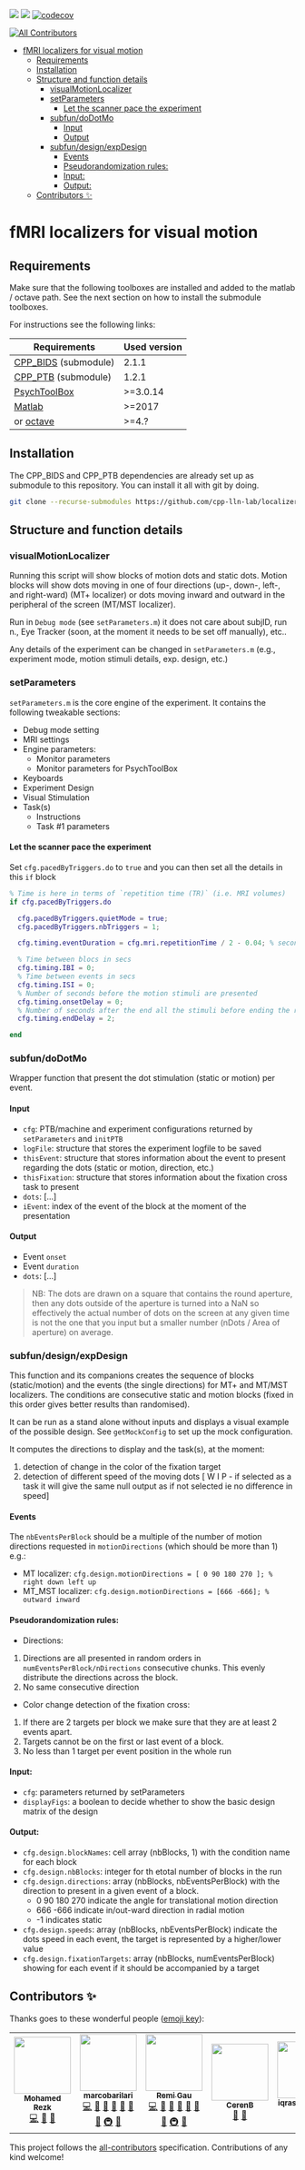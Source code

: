 [![](https://img.shields.io/badge/Octave-CI-blue?logo=Octave&logoColor=white)](https://github.com/cpp-lln-lab/localizer_visual_motion/actions)
![](https://github.com/cpp-lln-lab/localizer_visual_motion/workflows/CI/badge.svg)
[![codecov](https://codecov.io/gh/cpp-lln-lab/localizer_visual_motion/branch/master/graph/badge.svg)](https://codecov.io/gh/cpp-lln-lab/localizer_visual_motion)
<!-- ALL-CONTRIBUTORS-BADGE:START - Do not remove or modify this section -->
[![All Contributors](https://img.shields.io/badge/all_contributors-5-orange.svg?style=flat-square)](#contributors-)
<!-- ALL-CONTRIBUTORS-BADGE:END -->

<!-- TOC -->
- [fMRI localizers for visual motion](#fmri-localizers-for-visual-motion)
  - [Requirements](#requirements)
  - [Installation](#installation)
  - [Structure and function details](#structure-and-function-details)
    - [visualMotionLocalizer](#visualmotionlocalizer)
    - [setParameters](#setparameters)
      - [Let the scanner pace the experiment](#let-the-scanner-pace-the-experiment)
    - [subfun/doDotMo](#subfundodotmo)
      - [Input](#input)
      - [Output](#output)
    - [subfun/design/expDesign](#subfundesignexpdesign)
      - [Events](#events)
      - [Pseudorandomization rules:](#pseudorandomization-rules)
      - [Input:](#input-1)
      - [Output:](#output-1)
  - [Contributors ✨](#contributors-)
<!-- TOC -->

# fMRI localizers for visual motion

## Requirements

Make sure that the following toolboxes are installed and added to the matlab / octave path. See the next section on how to install the submodule toolboxes.

For instructions see the following links:

| Requirements                                                    | Used version |
| --------------------------------------------------------------- | ------------ |
| [CPP_BIDS](https://github.com/cpp-lln-lab/CPP_BIDS) (submodule) | 2.1.1        |
| [CPP_PTB](https://github.com/cpp-lln-lab/CPP_PTB) (submodule)   | 1.2.1        |
| [PsychToolBox](http://psychtoolbox.org/)                        | >=3.0.14     |
| [Matlab](https://www.mathworks.com/products/matlab.html)        | >=2017       |
| or [octave](https://www.gnu.org/software/octave/)               | >=4.?        |

## Installation

The CPP_BIDS and CPP_PTB dependencies are already set up as submodule to this repository.
You can install it all with git by doing.

```bash
git clone --recurse-submodules https://github.com/cpp-lln-lab/localizer_visual_motion.git
```

## Structure and function details

### visualMotionLocalizer

Running this script will show blocks of motion dots and static dots. Motion blocks will show dots moving in one of four directions (up-, down-, left-, and right-ward) (MT+ localizer) or dots moving inward and outward in the peripheral of the screen (MT/MST localizer).

Run in `Debug mode` (see `setParameters.m`) it does not care about subjID, run n., Eye Tracker (soon, at the moment it needs to be set off manually), etc..

Any details of the experiment can be changed in `setParameters.m` (e.g., experiment mode, motion stimuli details, exp. design, etc.)

### setParameters

`setParameters.m` is the core engine of the experiment. It contains the following tweakable sections:

- Debug mode setting
- MRI settings
- Engine parameters:
  - Monitor parameters
  - Monitor parameters for PsychToolBox
- Keyboards
- Experiment Design
- Visual Stimulation
- Task(s)
  - Instructions
  - Task #1 parameters

#### Let the scanner pace the experiment

Set `cfg.pacedByTriggers.do` to `true` and you can then set all the details in this `if` block

```matlab
% Time is here in terms of `repetition time (TR)` (i.e. MRI volumes)
if cfg.pacedByTriggers.do

  cfg.pacedByTriggers.quietMode = true;
  cfg.pacedByTriggers.nbTriggers = 1;

  cfg.timing.eventDuration = cfg.mri.repetitionTime / 2 - 0.04; % second

  % Time between blocs in secs
  cfg.timing.IBI = 0;
  % Time between events in secs
  cfg.timing.ISI = 0;
  % Number of seconds before the motion stimuli are presented
  cfg.timing.onsetDelay = 0;
  % Number of seconds after the end all the stimuli before ending the run
  cfg.timing.endDelay = 2;

end
```

### subfun/doDotMo

Wrapper function that present the dot stimulation (static or motion) per event.

#### Input

- `cfg`: PTB/machine and experiment configurations returned by `setParameters` and `initPTB`
- `logFile`: structure that stores the experiment logfile to be saved
- `thisEvent`: structure that stores information about the event to present regarding the dots (static or motion, direction, etc.)
- `thisFixation`: structure that stores information about the fixation cross task to present
- `dots`: [...]
- `iEvent`: index of the event of the block at the moment of the presentation

#### Output

- Event `onset`
- Event `duration`
- `dots`: [...]

> NB: The dots are drawn on a square that contains the round aperture, then any dots outside of the aperture is turned into a NaN so effectively the actual number of dots on the screen at any given time is not the one that you input but a smaller number (nDots / Area of aperture) on average.

### subfun/design/expDesign

This function and its companions creates the sequence of blocks (static/motion) and the events (the single directions) for MT+ and MT/MST localizers. The conditions are consecutive static and motion blocks (fixed in this order gives better results than randomised).

It can be run as a stand alone without inputs and displays a visual example of the possible design. See `getMockConfig` to set up the mock configuration.

It computes the directions to display and the task(s), at the moment:
1. detection of change in the color of the fixation target
2. detection of different speed of the moving dots [ W I P - if selected as a task it will give the same null output as if not selected ie no difference in speed]

#### Events

The ``nbEventsPerBlock`` should be a multiple of the number of motion directions requested in ``motionDirections`` (which should be more than 1) e.g.:
- MT localizer: `cfg.design.motionDirections = [ 0 90 180 270 ]; % right down left up`
- MT_MST localizer: `cfg.design.motionDirections = [666 -666]; % outward inward`

#### Pseudorandomization rules:

- Directions:
1. Directions are all presented in random orders in `numEventsPerBlock/nDirections` consecutive chunks. This evenly distribute the directions across the block.
2. No same consecutive direction

- Color change detection of the fixation cross:
1. If there are 2 targets per block we make sure that they are at least 2 events apart.
2. Targets cannot be on the first or last event of a block.
3. No less than 1 target per event position in the whole run

#### Input:
- `cfg`: parameters returned by setParameters
- `displayFigs`: a boolean to decide whether to show the basic design matrix of the design

#### Output:
- `cfg.design.blockNames`: cell array (nbBlocks, 1) with the condition name for each block
- `cfg.design.nbBlocks`: integer for th etotal number of blocks in the run
- `cfg.design.directions`: array (nbBlocks, nbEventsPerBlock) with the direction to present in a given event of a block.
  - 0 90 180 270 indicate the angle for translational motion direction
  - 666 -666 indicate in/out-ward direction in radial motion
  - -1 indicates static
- `cfg.design.speeds`: array (nbBlocks, nbEventsPerBlock) indicate the dots speed in each event, the target is represented by a higher/lower value
- `cfg.design.fixationTargets`: array (nbBlocks, numEventsPerBlock) showing for each event if it should be accompanied by a target

## Contributors ✨

Thanks goes to these wonderful people ([emoji key](https://allcontributors.org/docs/en/emoji-key)):

<!-- ALL-CONTRIBUTORS-LIST:START - Do not remove or modify this section -->
<!-- prettier-ignore-start -->
<!-- markdownlint-disable -->
<table>
  <tr>
    <td align="center"><a href="https://github.com/mohmdrezk"><img src="https://avatars2.githubusercontent.com/u/9597815?v=4?s=100" width="100px;" alt=""/><br /><sub><b>Mohamed Rezk</b></sub></a><br /><a href="https://github.com/cpp-lln-lab/localizer_visual_motion/commits?author=mohmdrezk" title="Code">💻</a> <a href="#design-mohmdrezk" title="Design">🎨</a> <a href="#ideas-mohmdrezk" title="Ideas, Planning, & Feedback">🤔</a></td>
    <td align="center"><a href="https://github.com/marcobarilari"><img src="https://avatars3.githubusercontent.com/u/38101692?v=4?s=100" width="100px;" alt=""/><br /><sub><b>marcobarilari</b></sub></a><br /><a href="https://github.com/cpp-lln-lab/localizer_visual_motion/commits?author=marcobarilari" title="Code">💻</a> <a href="#design-marcobarilari" title="Design">🎨</a> <a href="#ideas-marcobarilari" title="Ideas, Planning, & Feedback">🤔</a> <a href="https://github.com/cpp-lln-lab/localizer_visual_motion/issues?q=author%3Amarcobarilari" title="Bug reports">🐛</a> <a href="#userTesting-marcobarilari" title="User Testing">📓</a> <a href="https://github.com/cpp-lln-lab/localizer_visual_motion/pulls?q=is%3Apr+reviewed-by%3Amarcobarilari" title="Reviewed Pull Requests">👀</a> <a href="#question-marcobarilari" title="Answering Questions">💬</a> <a href="#infra-marcobarilari" title="Infrastructure (Hosting, Build-Tools, etc)">🚇</a> <a href="#maintenance-marcobarilari" title="Maintenance">🚧</a></td>
    <td align="center"><a href="https://remi-gau.github.io/"><img src="https://avatars3.githubusercontent.com/u/6961185?v=4?s=100" width="100px;" alt=""/><br /><sub><b>Remi Gau</b></sub></a><br /><a href="https://github.com/cpp-lln-lab/localizer_visual_motion/commits?author=Remi-Gau" title="Code">💻</a> <a href="#design-Remi-Gau" title="Design">🎨</a> <a href="#ideas-Remi-Gau" title="Ideas, Planning, & Feedback">🤔</a> <a href="https://github.com/cpp-lln-lab/localizer_visual_motion/issues?q=author%3ARemi-Gau" title="Bug reports">🐛</a> <a href="#userTesting-Remi-Gau" title="User Testing">📓</a> <a href="https://github.com/cpp-lln-lab/localizer_visual_motion/pulls?q=is%3Apr+reviewed-by%3ARemi-Gau" title="Reviewed Pull Requests">👀</a> <a href="#question-Remi-Gau" title="Answering Questions">💬</a> <a href="#infra-Remi-Gau" title="Infrastructure (Hosting, Build-Tools, etc)">🚇</a> <a href="#maintenance-Remi-Gau" title="Maintenance">🚧</a></td>
    <td align="center"><a href="https://github.com/CerenB"><img src="https://avatars1.githubusercontent.com/u/10451654?v=4?s=100" width="100px;" alt=""/><br /><sub><b>CerenB</b></sub></a><br /><a href="https://github.com/cpp-lln-lab/localizer_visual_motion/issues?q=author%3ACerenB" title="Bug reports">🐛</a> <a href="#userTesting-CerenB" title="User Testing">📓</a></td>
    <td align="center"><a href="https://github.com/iqrashahzad14"><img src="https://avatars.githubusercontent.com/u/75671348?v=4?s=100" width="100px;" alt=""/><br /><sub><b>iqrashahzad14</b></sub></a><br /><a href="https://github.com/cpp-lln-lab/localizer_visual_motion/commits?author=iqrashahzad14" title="Code">💻</a> <a href="#ideas-iqrashahzad14" title="Ideas, Planning, & Feedback">🤔</a></td>
  </tr>
</table>

<!-- markdownlint-restore -->
<!-- prettier-ignore-end -->

<!-- ALL-CONTRIBUTORS-LIST:END -->

This project follows the [all-contributors](https://github.com/all-contributors/all-contributors) specification. Contributions of any kind welcome!
